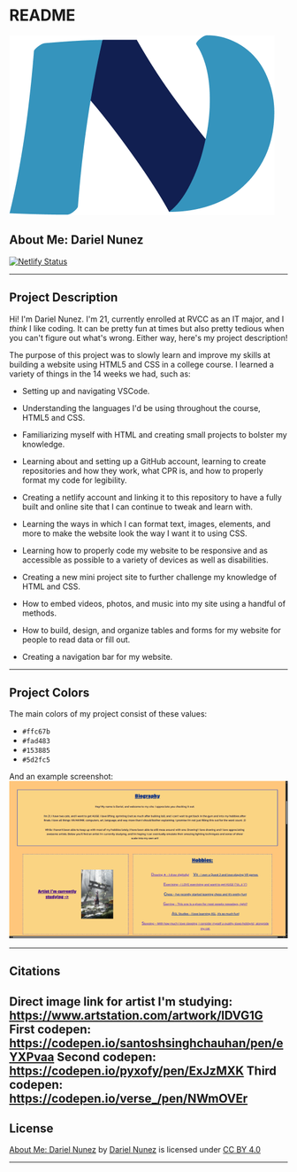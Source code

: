 # README

![My logo][logo]

## About Me: Dariel Nunez

[![Netlify Status][netstat]](https://app.netlify.com/sites/about-me-d0zod/deploys)

---

## Project Description

Hi! I'm Dariel Nunez. I'm 21, currently enrolled at RVCC as an IT major, and I *think* I like coding. It can be pretty fun at times but also pretty tedious when you can't figure out what's wrong. Either way, here's my project description!

The purpose of this project was to slowly learn and improve my skills at building a website using HTML5 and CSS in a college course. I learned a variety of things in the 14 weeks we had, such as:

* Setting up and navigating VSCode.

* Understanding the languages I'd be using throughout the course, HTML5 and CSS.

* Familiarizing myself with HTML and creating small projects to bolster my knowledge.

* Learning about and setting up a GitHub account, learning to create repositories and how they work, what CPR is, and how to properly format my code for legibility.

* Creating a netlify account and linking it to this repository to have a fully built and online site that I can continue to tweak and learn with.

* Learning the ways in which I can format text, images, elements, and more to make the website look the way I want it to using CSS.

* Learning how to properly code my website to be responsive and as accessible as possible to a variety of devices as well as disabilities.

* Creating a new mini project site to further challenge my knowledge of HTML and CSS.

* How to embed videos, photos, and music into my site using a handful of methods.

* How to build, design, and organize tables and forms for my website for people to read data or fill out.

* Creating a navigation bar for my website.

---

## Project Colors

The main colors of my project consist of these values:

* `#ffc67b`
* `#fad483`
* `#153885`
* `#5d2fc5`

And an example screenshot: ![screenshot of my website][screenshot]

---

## Citations

Direct image link for artist I'm studying: <https://www.artstation.com/artwork/lDVG1G>
First codepen: https://codepen.io/santoshsinghchauhan/pen/eYXPvaa
Second codepen: https://codepen.io/pyxofy/pen/ExJzMXK
Third codepen: https://codepen.io/verse_/pen/NWmOVEr 
---

## License

<p xmlns:cc="http://creativecommons.org/ns#" xmlns:dct="http://purl.org/dc/terms/"><a property="dct:title" rel="cc:attributionURL" href="https://about-me-d0zod.netlify.app/">About Me: Dariel Nunez</a> by <a rel="cc:attributionURL dct:creator" property="cc:attributionName" href="https://github.com/D0zod">Dariel Nunez</a> is licensed under <a href="https://creativecommons.org/licenses/by/4.0/?ref=chooser-v1" target="_blank" rel="license noopener noreferrer" style="display:inline-block;">CC BY 4.0<img style="height:22px!important;margin-left:3px;vertical-align:text-bottom;" src="https://mirrors.creativecommons.org/presskit/icons/cc.svg?ref=chooser-v1" alt=""><img style="height:22px!important;margin-left:3px;vertical-align:text-bottom;" src="https://mirrors.creativecommons.org/presskit/icons/by.svg?ref=chooser-v1" alt=""></a></p>

---

[logo]: /img/DN-Logo.png
[screenshot]: img/color-scheme-sc640w.png
[netstat]: https://api.netlify.com/api/v1/badges/98cec88d-2e9d-4af2-b3ce-582710bb6a33/deploy-status
